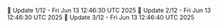 📌 Update 1/12 - Fri Jun 13 12:46:30 UTC 2025
📌 Update 2/12 - Fri Jun 13 12:46:30 UTC 2025
📌 Update 3/12 - Fri Jun 13 12:46:40 UTC 2025

